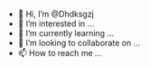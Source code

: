 - 👋 Hi, I’m @Dhdksgzj
- 👀 I’m interested in ...
- 🌱 I’m currently learning ...
- 💞️ I’m looking to collaborate on ...
- 📫 How to reach me ...

<!---
Dhdksgzj/Dhdksgzj is a ✨ special ✨ repository because its `README.md` (this file) appears on your GitHub profile.
You can click the Preview link to take a look at your changes.
--->
